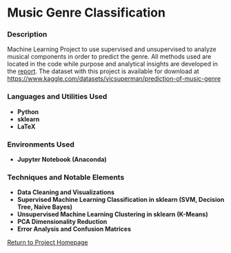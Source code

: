 <h1> Music Genre Classification </h1>

<h3> Description </h3>

Machine Learning Project to use supervised and unsupervised to analyze musical components in order to predict the genre. All methods used are located in the code while purpose and analytical insights are developed in the [report](https://github.com/kharmer9/IST652_Final/blob/main/IST652FinalProject.pdf). The dataset with this project is available for download at https://www.kaggle.com/datasets/vicsuperman/prediction-of-music-genre

<h3>Languages and Utilities Used</h3>

- <b>Python</b>
- <b>sklearn</b>
- <b>LaTeX</b>

<h3>Environments Used </h3>

- <b>Jupyter Notebook (Anaconda)</b>

<h3>Techniques and Notable Elements</h3>

- <b>Data Cleaning and Visualizations</b>
- <b>Supervised Machine Learning Classification in sklearn (SVM, Decision Tree, Naive Bayes)</b>
- <b>Unsupervised Machine Learning Clustering in sklearn (K-Means)</b>
- <b>PCA Dimensionality Reduction</b>
- <b>Error Analysis and Confusion Matrices</b>

[Return to Project Homepage](https://github.com/kharmer9/kharmer9/blob/main/README.md)
